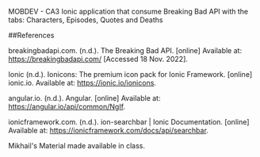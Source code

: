 MOBDEV - CA3
Ionic application that consume Breaking Bad API with the tabs: Characters, Episodes, Quotes and Deaths

##References

breakingbadapi.com. (n.d.). The Breaking Bad API. [online] Available at: https://breakingbadapi.com/ [Accessed 18 Nov. 2022].

‌Ionic (n.d.). Ionicons: The premium icon pack for Ionic Framework. [online] ionic.io. Available at: https://ionic.io/ionicons.

‌angular.io. (n.d.). Angular. [online] Available at: https://angular.io/api/common/NgIf.

‌ionicframework.com. (n.d.). ion-searchbar | Ionic Documentation. [online] Available at: https://ionicframework.com/docs/api/searchbar.

‌Mikhail's Material made available in class.
